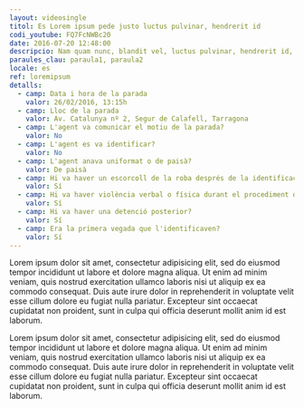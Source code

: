 ```yaml
---
layout: videosingle
titol: Es Lorem ipsum pede justo luctus pulvinar, hendrerit id
codi_youtube: FQ7FcNWBc20
date: 2016-07-20 12:48:00
descripcio: Nam quam nunc, blandit vel, luctus pulvinar, hendrerit id, lorem.
paraules_clau: paraula1, paraula2
locale: es
ref: loremipsum
detalls:
  - camp: Data i hora de la parada
    valor: 26/02/2016, 13:15h
  - camp: Lloc de la parada
    valor: Av. Catalunya nº 2, Segur de Calafell, Tarragona
  - camp: L'agent va comunicar el motiu de la parada?
    valor: No
  - camp: L'agent es va identificar?
    valor: No
  - camp: L'agent anava uniformat o de paisà?
    valor: De paisà
  - camp: Hi va haver un escorcoll de la roba després de la identificació?
    valor: Sí
  - camp: Hi va haver violència verbal o física durant el procediment d'identificació i registre?
    valor: Sí
  - camp: Hi va haver una detenció posterior?
    valor: Sí
  - camp: Era la primera vegada que l'identificaven?
    valor: Sí
---
```

Lorem ipsum dolor sit amet, consectetur adipisicing elit, sed do eiusmod tempor incididunt ut labore et dolore magna aliqua. Ut enim ad minim veniam, quis nostrud exercitation ullamco laboris nisi ut aliquip ex ea commodo consequat. Duis aute irure dolor in reprehenderit in voluptate velit esse cillum dolore eu fugiat nulla pariatur. Excepteur sint occaecat cupidatat non proident, sunt in culpa qui officia deserunt mollit anim id est laborum.

Lorem ipsum dolor sit amet, consectetur adipisicing elit, sed do eiusmod tempor incididunt ut labore et dolore magna aliqua. Ut enim ad minim veniam, quis nostrud exercitation ullamco laboris nisi ut aliquip ex ea commodo consequat. Duis aute irure dolor in reprehenderit in voluptate velit esse cillum dolore eu fugiat nulla pariatur. Excepteur sint occaecat cupidatat non proident, sunt in culpa qui officia deserunt mollit anim id est laborum.
